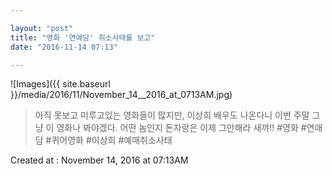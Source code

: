 ```yaml
---

layout: "post"  
title: "영화 '연애담' 취소사태를 보고"  
date: "2016-11-14 07:13"

---
```


![Images]({{ site.baseurl }}/media/2016/11/November_14__2016_at_0713AM.jpg)

> 아직 못보고 미루고있는 영화들이 많지만, 이상희 배우도 나온다니 이번 주말 그냥 이 영화나 봐야겠다. 어떤 놈인지 돈자랑은 이제 그만해라 새꺄!! #영화 #연애담 #퀴어영화 #이상희 #예매취소사태

Created at : November 14, 2016 at 07:13AM
